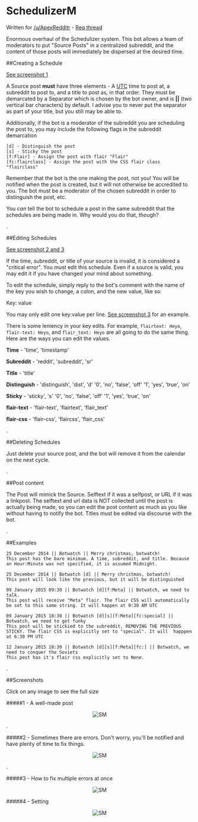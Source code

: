 SchedulizerM
========

Written for [/u/ApexRedditr](http://reddit.com/u/apexredditr) - [Req thread](http://www.reddit.com/r/RequestABot/comments/2m5abs/request_schedule_a_post/)

Enormous overhaul of the Schedulizer system. This bot allows a team of moderators to put "Source Posts" in a centralized subreddit, and the content of those posts will immediately be dispersed at the desired time.

##Creating a Schedule

[See screenshot 1](https://github.com/voussoir/reddit/tree/master/Schedulizer-ModTeam#1---a-well-made-post)

A Source post **must** have three elements - A [UTC](http://www.timeanddate.com/time/map/) time to post at, a subreddit to post to, and a title to post as, in that order. They must be demarcated by a Separator which is chosen by the bot owner, and is **||** (two vertical bar characters) by default. I advise you to never put the separator as part of your title, but you still may be able to.

Additionally, if the bot is a moderator of the subreddit you are scheduling the post to, you may include the following flags in the subreddit demarcation

    [d] - Distinguish the post
    [s] - Sticky the post
    [f:Flair] - Assign the post with flair "Flair"
    [fc:flairclass] - Assign the post with the CSS flair class "flairclass"

Remember that the bot is the one making the post, not you! You will be notified when the post is created, but it will not otherwise be accredited to you. The bot must be a moderator of the chosen subreddit in order to distinguish the post, etc.

You *can* tell the bot to schedule a post in the same subreddit that the schedules are being made in. Why would you do that, though?


.

##Editing Schedules

[See screenshot 2 and 3](https://github.com/voussoir/reddit/tree/master/Schedulizer-ModTeam#2---sometimes-there-are-errors-dont-worry-youll-be-notified-and-have-plenty-of-time-to-fix-things)

If the time, subreddit, or title of your source is invalid, it is considered a "critical error". You *must* edit this schedule. Even if a source is valid, you may edit it if you have changed your mind about something.

To edit the schedule, simply reply to the bot's comment with the name of the key you wish to change, a colon, and the new value, like so:

   Key: value

You may only edit one key:value per line. [See screenshot 3](https://github.com/voussoir/reddit/tree/master/Schedulizer-ModTeam#3---how-to-fix-multiple-errors-at-once) for an example.

There is some leniency in your key edits. For example, `flairtext: Heyo`, `flair-text: Heyo`, and `flair_text: Heyo` are all going to do the same thing. Here are the ways you can edit the values.

**Time** - 'time', 'timestamp'

**Subreddit** - 'reddit', 'subreddit', 'sr'
	
**Title**  - 'title'

**Distinguish** - 'distinguish', 'dist', 'd'
    '0', 'no', 'false', 'off'
    '1', 'yes', 'true', 'on'

**Sticky** - 'sticky', 's'
    '0', 'no', 'false', 'off'
    '1', 'yes', 'true', 'on'

**flair-text** - 'flair-text', 'flairtext', 'flair_text'

**flair-css** - 'flair-css', 'flaircss', 'flair_css'


.

##Deleting Schedules

Just delete your source post, and the bot will remove it from the calendar on the next cycle.


.


##Post content

The Post will mimick the Source. Selftext if it was a selfpost, or URL if it was a linkpost. The selftext and url data is NOT collected until the post is actually being made, so you can edit the post content as much as you like without having to notify the bot. Titles must be edited via discourse with the bot.

.


##Examples

    25 December 2014 || Botwatch || Merry christmas, botwatch!
    This post has the bare minimum. A time, subreddit, and title. Because an Hour:Minute was not specified, it is assumed Midnight.

    25 December 2014 || Botwatch [d] || Merry christmas, botwatch!
    This post will look like the previous, but it will be distinguished

    09 January 2015 09:30 || Botwatch [d][f:Meta] || Botwatch, we need to talk.
    This post will receive "Meta" flair. The flair CSS will automatically be set to this same string. It will happen at 9:30 AM UTC

    09 January 2015 18:30 || Botwatch [d][s][f:Meta][fc:special] || Botwatch, we need to get funky
    This post will be stickied to the subreddit, REMOVING THE PREVIOUS STICKY. The flair CSS is explicitly set to "special". It will  happpen at 6:30 PM UTC

    12 January 2015 18:30 || Botwatch [d][s][f:Meta][fc:] || Botwatch, we need to conquer the Soviets
    This post has it's flair css explicitly set to None.


.


##Screenshots

Click on any image to see the full size

#####1 - A well-made post
<p align="center">
  <img src="https://github.com/voussoir/reddit/blob/master/.GitImages/SchedulizerM_00.png?raw=true" alt="SM"/>
</p>


.


#####2 - Sometimes there are errors. Don't worry, you'll be notified and have plenty of time to fix things.
<p align="center">
  <img src="https://github.com/voussoir/reddit/blob/master/.GitImages/SchedulizerM_01.png?raw=true" alt="SM"/>
</p>


.

#####3 - How to fix multiple errors at once
<p align="center">
  <img src="https://github.com/voussoir/reddit/blob/master/.GitImages/SchedulizerM_02.png?raw=true" alt="SM"/>
</p>

#####4 - Setting 
<p align="center">
  <img src="https://github.com/voussoir/reddit/blob/master/.GitImages/SchedulizerM_02.png?raw=true" alt="SM"/>
</p>